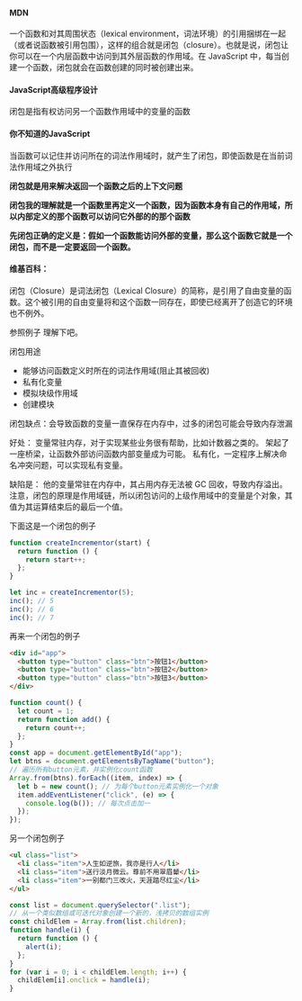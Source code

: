 #### MDN

一个函数和对其周围状态（lexical environment，词法环境）的引用捆绑在一起（或者说函数被引用包围），这样的组合就是闭包（closure）。也就是说，闭包让你可以在一个内层函数中访问到其外层函数的作用域。在 JavaScript 中，每当创建一个函数，闭包就会在函数创建的同时被创建出来。

#### JavaScript高级程序设计

闭包是指有权访问另一个函数作用域中的变量的函数

#### 你不知道的JavaScript

当函数可以记住并访问所在的词法作用域时，就产生了闭包，即使函数是在当前词法作用域之外执行

**闭包就是用来解决返回一个函数之后的上下文问题**

**闭包我的理解就是一个函数里再定义一个函数，因为函数本身有自己的作用域，所以内部定义的那个函数可以访问它外部的的那个函数**

**先闭包正确的定义是：假如一个函数能访问外部的变量，那么这个函数它就是一个闭包，而不是一定要返回一个函数。**

#### 维基百科：
闭包（Closure）是词法闭包（Lexical Closure）的简称，是引用了自由变量的函数。这个被引用的自由变量将和这个函数一同存在，即使已经离开了创造它的环境也不例外。



参照例子 理解下吧。

闭包用途
 - 能够访问函数定义时所在的词法作用域(阻止其被回收)
 - 私有化变量
 - 模拟块级作用域
 - 创建模块

闭包缺点：会导致函数的变量一直保存在内存中，过多的闭包可能会导致内存泄漏

好处：
变量常驻内存，对于实现某些业务很有帮助，比如计数器之类的。
架起了一座桥梁，让函数外部访问函数内部变量成为可能。
私有化，一定程序上解决命名冲突问题，可以实现私有变量。

缺陷是：
他的变量常驻在内存中，其占用内存无法被 GC 回收，导致内存溢出。
注意，闭包的原理是作用域链，所以闭包访问的上级作用域中的变量是个对象，其值为其运算结束后的最后一个值。


下面这是一个闭包的例子

```js
function createIncrementor(start) {
  return function () {
    return start++;
  };
}

let inc = createIncrementor(5);
inc(); // 5
inc(); // 6
inc(); // 7
```

再来一个闭包的例子

```html
<div id="app">
  <button type="button" class="btn">按钮1</button>
  <button type="button" class="btn">按钮2</button>
  <button type="button" class="btn">按钮3</button>
</div>
```

```js
function count() {
  let count = 1;
  return function add() {
    return count++;
  };
}
const app = document.getElementById("app");
let btns = document.getElementsByTagName("button");
// 遍历所有button元素，并实例化count函数
Array.from(btns).forEach((item, index) => {
  let b = new count(); // 为每个button元素实例化一个对象
  item.addEventListener("click", (e) => {
    console.log(b()); // 每次点击加一
  });
});
```

另一个闭包例子

```html
<ul class="list">
  <li class="item">人生如逆旅，我亦是行人</li>
  <li class="item">送行淡月微云。尊前不用翠眉颦</li>
  <li class="item">一别都门三改火，天涯踏尽红尘</li>
</ul>
```

```js
const list = document.querySelector(".list");
// 从一个类似数组或可迭代对象创建一个新的，浅拷贝的数组实例
const childElem = Array.from(list.children);
function handle(i) {
  return function () {
    alert(i);
  };
}
for (var i = 0; i < childElem.length; i++) {
  childElem[i].onclick = handle(i);
}
```